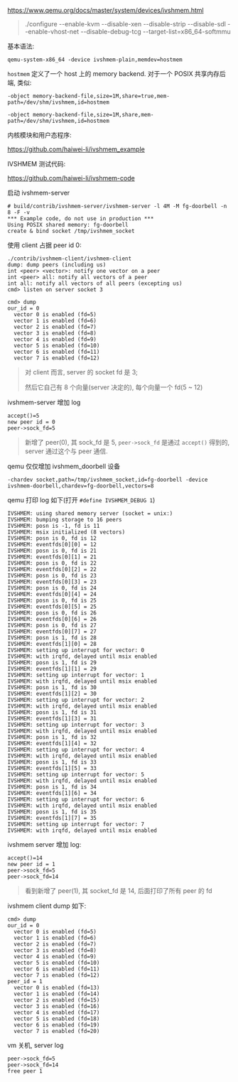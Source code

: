 
https://www.qemu.org/docs/master/system/devices/ivshmem.html



> ./configure --enable-kvm --disable-xen --disable-strip --disable-sdl --enable-vhost-net --disable-debug-tcg --target-list=x86_64-softmmu

基本语法:

```
qemu-system-x86_64 -device ivshmem-plain,memdev=hostmem
```

`hostmem` 定义了一个 host 上的 memory backend. 对于一个 POSIX 共享内存后端, 类似:

```
-object memory-backend-file,size=1M,share=true,mem-path=/dev/shm/ivshmem,id=hostmem

-object memory-backend-file,size=1M,share,mem-path=/dev/shm/ivshmem,id=hostmem
```

内核模块和用户态程序:

https://github.com/haiwei-li/ivshmem_example

IVSHMEM 测试代码:

https://github.com/haiwei-li/ivshmem-code


启动 ivshmem-server

```
# build/contrib/ivshmem-server/ivshmem-server -l 4M -M fg-doorbell -n 8 -F -v
*** Example code, do not use in production ***
Using POSIX shared memory: fg-doorbell
create & bind socket /tmp/ivshmem_socket
```



使用 client 占据 peer id 0:

```
./contrib/ivshmem-client/ivshmem-client
dump: dump peers (including us)
int <peer> <vector>: notify one vector on a peer
int <peer> all: notify all vectors of a peer
int all: notify all vectors of all peers (excepting us)
cmd> listen on server socket 3

cmd> dump
our_id = 0
  vector 0 is enabled (fd=5)
  vector 1 is enabled (fd=6)
  vector 2 is enabled (fd=7)
  vector 3 is enabled (fd=8)
  vector 4 is enabled (fd=9)
  vector 5 is enabled (fd=10)
  vector 6 is enabled (fd=11)
  vector 7 is enabled (fd=12)
```

> 对 client 而言, server 的 socket fd 是 3;
>
> 然后它自己有 8 个向量(server 决定的), 每个向量一个 fd(5 ~ 12)

ivshmem-server 增加 log

```
accept()=5
new peer id = 0
peer->sock_fd=5
```

> 新增了 peer(0), 其 sock_fd 是 5, `peer->sock_fd` 是通过 `accept()` 得到的, server 通过这个与 peer 通信.

qemu 仅仅增加 ivshmem_doorbell 设备

```
-chardev socket,path=/tmp/ivshmem_socket,id=fg-doorbell -device ivshmem-doorbell,chardev=fg-doorbell,vectors=8
```

qemu 打印 log 如下(打开 `#define IVSHMEM_DEBUG 1`)

```
IVSHMEM: using shared memory server (socket = unix:)
IVSHMEM: bumping storage to 16 peers
IVSHMEM: posn is -1, fd is 11
IVSHMEM: msix initialized (8 vectors)
IVSHMEM: posn is 0, fd is 12
IVSHMEM: eventfds[0][0] = 12
IVSHMEM: posn is 0, fd is 21
IVSHMEM: eventfds[0][1] = 21
IVSHMEM: posn is 0, fd is 22
IVSHMEM: eventfds[0][2] = 22
IVSHMEM: posn is 0, fd is 23
IVSHMEM: eventfds[0][3] = 23
IVSHMEM: posn is 0, fd is 24
IVSHMEM: eventfds[0][4] = 24
IVSHMEM: posn is 0, fd is 25
IVSHMEM: eventfds[0][5] = 25
IVSHMEM: posn is 0, fd is 26
IVSHMEM: eventfds[0][6] = 26
IVSHMEM: posn is 0, fd is 27
IVSHMEM: eventfds[0][7] = 27
IVSHMEM: posn is 1, fd is 28
IVSHMEM: eventfds[1][0] = 28
IVSHMEM: setting up interrupt for vector: 0
IVSHMEM: with irqfd, delayed until msix enabled
IVSHMEM: posn is 1, fd is 29
IVSHMEM: eventfds[1][1] = 29
IVSHMEM: setting up interrupt for vector: 1
IVSHMEM: with irqfd, delayed until msix enabled
IVSHMEM: posn is 1, fd is 30
IVSHMEM: eventfds[1][2] = 30
IVSHMEM: setting up interrupt for vector: 2
IVSHMEM: with irqfd, delayed until msix enabled
IVSHMEM: posn is 1, fd is 31
IVSHMEM: eventfds[1][3] = 31
IVSHMEM: setting up interrupt for vector: 3
IVSHMEM: with irqfd, delayed until msix enabled
IVSHMEM: posn is 1, fd is 32
IVSHMEM: eventfds[1][4] = 32
IVSHMEM: setting up interrupt for vector: 4
IVSHMEM: with irqfd, delayed until msix enabled
IVSHMEM: posn is 1, fd is 33
IVSHMEM: eventfds[1][5] = 33
IVSHMEM: setting up interrupt for vector: 5
IVSHMEM: with irqfd, delayed until msix enabled
IVSHMEM: posn is 1, fd is 34
IVSHMEM: eventfds[1][6] = 34
IVSHMEM: setting up interrupt for vector: 6
IVSHMEM: with irqfd, delayed until msix enabled
IVSHMEM: posn is 1, fd is 35
IVSHMEM: eventfds[1][7] = 35
IVSHMEM: setting up interrupt for vector: 7
IVSHMEM: with irqfd, delayed until msix enabled
```

ivshmem server 增加 log:

```
accept()=14
new peer id = 1
peer->sock_fd=5
peer->sock_fd=14
```

> 看到新增了 peer(1), 其 socket_fd 是 14, 后面打印了所有 peer 的 fd

ivshmem client dump 如下:

```
cmd> dump
our_id = 0
  vector 0 is enabled (fd=5)
  vector 1 is enabled (fd=6)
  vector 2 is enabled (fd=7)
  vector 3 is enabled (fd=8)
  vector 4 is enabled (fd=9)
  vector 5 is enabled (fd=10)
  vector 6 is enabled (fd=11)
  vector 7 is enabled (fd=12)
peer_id = 1
  vector 0 is enabled (fd=13)
  vector 1 is enabled (fd=14)
  vector 2 is enabled (fd=15)
  vector 3 is enabled (fd=16)
  vector 4 is enabled (fd=17)
  vector 5 is enabled (fd=18)
  vector 6 is enabled (fd=19)
  vector 7 is enabled (fd=20)
```

vm 关机, server log

```
peer->sock_fd=5
peer->sock_fd=14
free peer 1
```